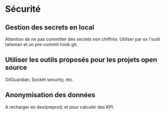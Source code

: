 # Sécurité

## Gestion des secrets en local

Attention de ne pas committer des secrets non chiffrés. Utiliser par ex l'outil talisman et un pre-commit hook git.

## Utiliser les outils proposés pour les projets open source

GitGuardian, Socket security, etc.

## Anonymisation des données

A recharger en dev/preprod, et pour calculer des KPI.
